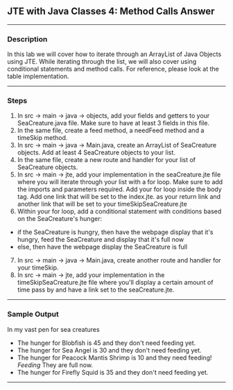 ## JTE with Java Classes 4: Method Calls Answer
---
### Description
In this lab we will cover how to iterate through an ArrayList of Java Objects using JTE. While iterating through the list, we will also cover using conditional statements and method calls. For reference, please look at the table implementation.

---
### Steps

1. In src -> main -> java -> objects, add your fields and getters to your SeaCreature.java file. Make sure to have at least 3 fields in this file. 
2. In the same file, create a feed method, a needFeed method and a timeSkip method.
3. In src -> main -> java -> Main.java, create an ArrayList of SeaCreature objects. Add at least 4 SeaCreature objects to your list.
4. In the same file, create a new route and handler for your list of SeaCreature objects.
5. In src -> main -> jte, add your implementation in the seaCreature.jte file where you will iterate through your list with a for loop. Make sure to add the imports and parameters required. Add your for loop inside the body tag. Add one link that will be set to the index.jte. as your return link and another link that will be set to your timeSkipSeaCreature.jte
6. Within your for loop, add a conditional statement with conditions based on the SeaCreature's hunger:
* if the SeaCreature is hungry, then have the webpage display that it's hungry, feed the SeaCreature and display that it's full now
* else, then have the webpage display the SeaCreature is full
7. In src -> main -> java -> Main.java, create another route and handler for your timeSkip.
8. In src -> main -> jte, add your implementation in the timeSkipSeaCreature.jte file where you'll display a certain amount of time pass by and have a link set to the seaCreature.jte.
---
### Sample Output
In my vast pen for sea creatures

* The hunger for Blobfish is 45 and they don't need feeding yet.
* The hunger for Sea Angel is 30 and they don't need feeding yet.
* The hunger for Peacock Mantis Shrimp is 10 and they need feeding! *Feeding* They are full now.
* The hunger for Firefly Squid is 35 and they don't need feeding yet.
---
